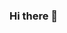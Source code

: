 ### Hi there 👋

<!--
**abdurrahimagca/abdurrahimagca** is a ✨ _special_ ✨ repository because its `README.md` (this file) appears on your GitHub profile.

Here are some ideas to get you started:

- 🔭  I’m currently working on my degree at Abant Izzet Baysal University in Turkey also on CS50x course from Hardvard.
- 🌱 I’m currently learning web-development.
- 📫 You can reach me on Linkedin or e-mail.
- 😄 Pronouns: He/they
-->
